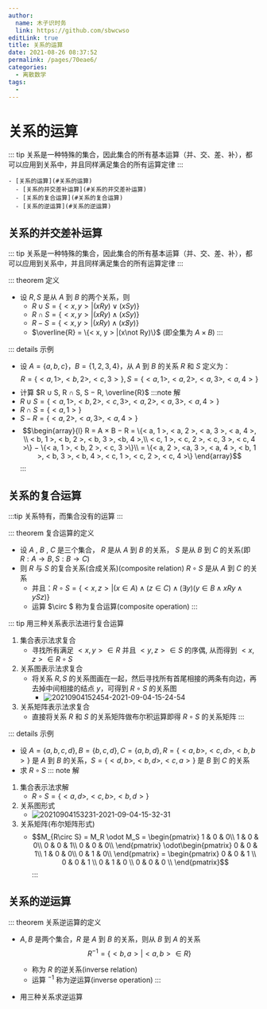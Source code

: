 ```yaml
---
author: 
  name: 木子识时务
  link: https://github.com/sbwcwso
editLink: true
title: 关系的运算
date: 2021-08-26 08:37:52
permalink: /pages/70eae6/
categories: 
  - 离散数学
tags: 
  - 
---
```


# 关系的运算

::: tip 关系是一种特殊的集合，因此集合的所有基本运算（并、交、差、补），都可以应用到关系中，并且同样满足集合的所有运算定律
:::

<!-- more -->

```markmap
- [关系的运算](#关系的运算)
  - [关系的并交差补运算](#关系的并交差补运算)
  - [关系的复合运算](#关系的复合运算)
  - [关系的逆运算](#关系的逆运算)
```

## 关系的并交差补运算

::: tip 关系是一种特殊的集合，因此集合的所有基本运算（并、交、差、补），都可以应用到关系中，并且同样满足集合的所有运算定律
:::

::: theorem 定义
* 设 $R, S$ 是从 $A$ 到 $B$ 的两个关系，则
  * $R ∪ S = \{< x, y > |(xRy) ∨ (xSy)\}$
  * $R ∩ S = \{< x, y > |(xRy) ∧ (xSy)\}$
  * $R − S = \{< x, y > |(xRy) ∧ (x\not Sy)\}$
  * $\overline{R} = \{< x, y > |(x\not Ry)\}$ (即全集为 $A × B$)
:::

::: details 示例
* 设 $A = \{a, b, c\}，B = \{1, 2, 3, 4\}$，从 $A$ 到 $B$ 的关系 $R$ 和 $S$ 定义为：
  $$R = \{< a, 1 >, < b, 2 >, < c, 3 >\}, S = \{< a, 1 >, < a, 2 >, < a, 3 >, < a, 4 >\}$$
* 计算 $R ∪ S, R ∩ S, S − R, \overline{R}$
:::note 解
* $R ∪ S = \{< a, 1 >, < b, 2 >, < c, 3 >, < a, 2 >, < a, 3 >, < a, 4 >\}$
* $R ∩ S = \{< a, 1 >\}$
* $S − R = \{< a, 2 >, < a, 3 >, < a, 4 >\}$
* $$\begin{array}{l}
  R = A × B − R = \{< a, 1 >, < a, 2 >, < a, 3 >, < a, 4 >, \\
  < b, 1 >, < b, 2 >, < b, 3 >, <b, 4 >,\\
  < c, 1 >, < c, 2 >, < c, 3 >, < c, 4 >\} − \{< a, 1 >, < b, 2 >, < c, 3 >\}\\
  = \{< a, 2 >, <a, 3 >, < a, 4 >, < b, 1 >, < b, 3 >, < b, 4 >, < c, 1 >, < c, 2 >, < c, 4 >\}
\end{array}$$
:::



## 关系的复合运算

:::tip 关系特有，而集合没有的运算
:::

::: theorem 复合运算的定义
* 设 $A$ , $B$ , $C$ 是三个集合， $R$ 是从 $A$ 到 $B$ 的关系， $S$ 是从 $B$ 到 $C$ 的关系(即 $R : A→B, S : B→C$)
* 则 $R$ 与 $S$ 的复合关系(合成关系)(composite relation) $R \circ  S$ 是从 $A$ 到 $C$ 的关系
  * 并且：$R \circ  S = \{< x, z > |(x ∈ A) ∧ (z ∈ C) ∧ (∃y)(y ∈ B ∧ xRy ∧ ySz)\}$
  * 运算 $\circ $ 称为复合运算(composite operation)
:::

::: tip 用三种关系表示法进行复合运算
1. 集合表示法求复合
    * 寻找所有满足 $< x, y >∈ R$ 并且 $< y, z >∈ S$ 的序偶, 从而得到 $< x, z >∈ R\circ S$
2. 关系图表示法求复合
    * 将关系 $R, S$ 的关系图画在一起，然后寻找所有首尾相接的两条有向边，再去掉中间相接的结点 $y$，可得到 $R\circ S$ 的关系图
      * ![20210904152454-2021-09-04-15-24-54](https://cdn.jsdelivr.net/gh/sbwcwso/PicBed@master/20210904152454-2021-09-04-15-24-54.png)
3. 关系矩阵表示法求复合
    * 直接将关系 $R$ 和 $S$ 的关系矩阵做布尔积运算即得 $R \circ S$ 的关系矩阵
:::

::: details 示例
* 设 $A = \{a, b, c, d\}, B = \{b, c, d\}, C = \{a, b, d\}, R = \{< a, b >, < c, d >, < b, b >\}$ 是 $A$ 到 $B$ 的关系，$S = \{< d, b >, < b, d >, < c, a >\}$ 是 $B$ 到 $C$ 的关系
* 求 $R \circ S$
::: note 解
1. 集合表示法求解
    * $R \circ S = \{< a, d >, < c, b >, < b, d >\}$
2. 关系图形式
    * ![20210904153231-2021-09-04-15-32-31](https://cdn.jsdelivr.net/gh/sbwcwso/PicBed@master/20210904153231-2021-09-04-15-32-31.png)
3. 关系矩阵(布尔矩阵形式)
    * $$M_{R\circ S} = M_R \odot M_S = \begin{pmatrix}
      1 & 0 & 0\\
      1 & 0 & 0\\
      0 & 0 & 1\\
      0 & 0 & 0\\
    \end{pmatrix} \odot\begin{pmatrix}
    0 & 0 & 1\\
    1 & 0 & 0\\
    0 & 1 & 0\\
    \end{pmatrix} = \begin{pmatrix}
    0 & 0 & 1 \\
    0 & 0 & 1 \\
    0 & 1 & 0 \\
    0 & 0 & 0 \\
    \end{pmatrix}$$
:::

## 关系的逆运算

::: theorem 关系逆运算的定义
* $A, B$ 是两个集合，$R$ 是 $A$ 到 $B$ 的关系，则从 $B$ 到 $A$ 的关系
  $$R^{−1} = \{< b, a > | < a, b >∈ R\}$$
  * 称为 $R$ 的逆关系(inverse relation)
  * 运算 $^{−1}$ 称为逆运算(inverse operation)
:::


* 用三种关系求逆运算



